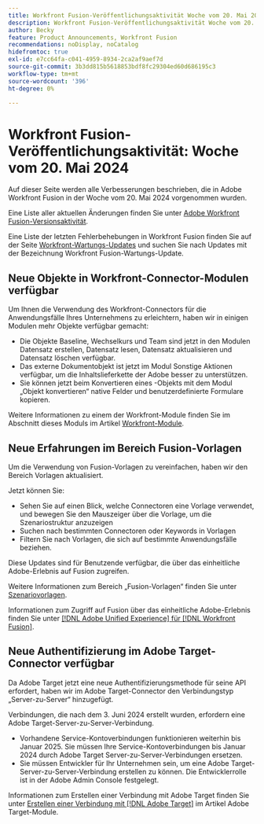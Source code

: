 ```yaml
---
title: Workfront Fusion-Veröffentlichungsaktivität Woche vom 20. Mai 2024
description: Workfront Fusion-Veröffentlichungsaktivität Woche vom 20. Mai 2024
author: Becky
feature: Product Announcements, Workfront Fusion
recommendations: noDisplay, noCatalog
hidefromtoc: true
exl-id: e7cc64fa-c041-4959-8934-2ca2af9aef7d
source-git-commit: 3b3dd815b5618853bdf8fc29304ed60d686195c3
workflow-type: tm+mt
source-wordcount: '396'
ht-degree: 0%

---
```


# Workfront Fusion-Veröffentlichungsaktivität: Woche vom 20. Mai 2024

Auf dieser Seite werden alle Verbesserungen beschrieben, die in Adobe Workfront Fusion in der Woche vom 20. Mai 2024 vorgenommen wurden.

Eine Liste aller aktuellen Änderungen finden Sie unter [Adobe Workfront Fusion-Versionsaktivität](../../../product-announcements/product-releases/fusion-release-activity/fusion-release-activity.md).

Eine Liste der letzten Fehlerbehebungen in Workfront Fusion finden Sie auf der Seite [Workfront-Wartungs-Updates](https://experienceleague.adobe.com/docs/workfront-known-issues/releases/current-updates.html) und suchen Sie nach Updates mit der Bezeichnung Workfront Fusion-Wartungs-Update.

## Neue Objekte in Workfront-Connector-Modulen verfügbar

Um Ihnen die Verwendung des Workfront-Connectors für die Anwendungsfälle Ihres Unternehmens zu erleichtern, haben wir in einigen Modulen mehr Objekte verfügbar gemacht:

* Die Objekte Baseline, Wechselkurs und Team sind jetzt in den Modulen Datensatz erstellen, Datensatz lesen, Datensatz aktualisieren und Datensatz löschen verfügbar.
* Das externe Dokumentobjekt ist jetzt im Modul Sonstige Aktionen verfügbar, um die Inhaltslieferkette der Adobe besser zu unterstützen.
* Sie können jetzt beim Konvertieren eines -Objekts mit dem Modul „Objekt konvertieren“ native Felder und benutzerdefinierte Formulare kopieren.

Weitere Informationen zu einem der Workfront-Module finden Sie im Abschnitt dieses Moduls im Artikel [Workfront-Module](/help/quicksilver/workfront-fusion/apps-and-their-modules/workfront-modules.md).

## Neue Erfahrungen im Bereich Fusion-Vorlagen

Um die Verwendung von Fusion-Vorlagen zu vereinfachen, haben wir den Bereich Vorlagen aktualisiert.

Jetzt können Sie:

* Sehen Sie auf einen Blick, welche Connectoren eine Vorlage verwendet, und bewegen Sie den Mauszeiger über die Vorlage, um die Szenariostruktur anzuzeigen
* Suchen nach bestimmten Connectoren oder Keywords in Vorlagen
* Filtern Sie nach Vorlagen, die sich auf bestimmte Anwendungsfälle beziehen.

Diese Updates sind für Benutzende verfügbar, die über das einheitliche Adobe-Erlebnis auf Fusion zugreifen.

Weitere Informationen zum Bereich „Fusion-Vorlagen“ finden Sie unter [Szenariovorlagen](/help/quicksilver/workfront-fusion/scenarios/templates/fusion-templates.md).

Informationen zum Zugriff auf Fusion über das einheitliche Adobe-Erlebnis finden Sie unter [[!DNL Adobe Unified Experience] für [!DNL Workfront Fusion]](/help/quicksilver/workfront-fusion/fusion-in-admin-console/fusion-unified-experience.md).

## Neue Authentifizierung im Adobe Target-Connector verfügbar

Da Adobe Target jetzt eine neue Authentifizierungsmethode für seine API erfordert, haben wir im Adobe Target-Connector den Verbindungstyp „Server-zu-Server“ hinzugefügt.

Verbindungen, die nach dem 3. Juni 2024 erstellt wurden, erfordern eine Adobe Target-Server-zu-Server-Verbindung.

* Vorhandene Service-Kontoverbindungen funktionieren weiterhin bis Januar 2025. Sie müssen Ihre Service-Kontoverbindungen bis Januar 2024 durch Adobe Target Server-zu-Server-Verbindungen ersetzen.
* Sie müssen Entwickler für Ihr Unternehmen sein, um eine Adobe Target-Server-zu-Server-Verbindung erstellen zu können. Die Entwicklerrolle ist in der Adobe Admin Console festgelegt.

Informationen zum Erstellen einer Verbindung mit Adobe Target finden Sie unter [Erstellen einer Verbindung mit [!DNL Adobe Target]](/help/quicksilver/workfront-fusion/apps-and-their-modules/adobe-target-modules.md#create-a-connection-to-adobe-target) im Artikel Adobe Target-Module.
